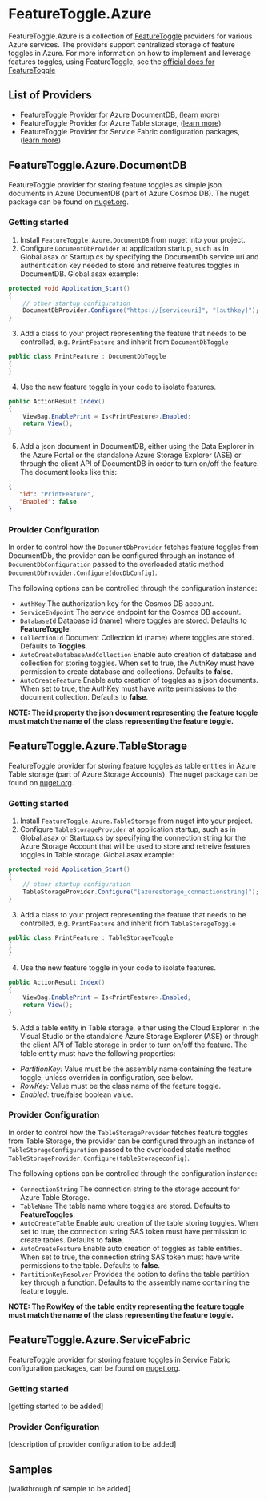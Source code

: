# FeatureToggle.Azure
FeatureToggle.Azure is a collection of [FeatureToggle](https://github.com/jason-roberts/FeatureToggle) providers for various Azure services. The providers support centralized storage of feature toggles in Azure. For more information on how to implement and leverage features toggles, using FeatureToggle, see the [official docs for FeatureToggle](http://jason-roberts.github.io/FeatureToggle.Docs)

## List of Providers
- FeatureToggle Provider for Azure DocumentDB, ([learn more](#featuretoggleazuredocumentdb))
- FeatureToggle Provider for Azure Table storage, ([learn more](#featuretoggleazuretablestorage))
- FeatureToggle Provider for Service Fabric configuration packages, ([learn more](#featuretoggleazureservicefabric))

## FeatureToggle.Azure.DocumentDB
FeatureToggle provider for storing feature toggles as simple json documents in Azure DocumentDB (part of Azure Cosmos DB). The nuget package can be found on [nuget.org](https://www.nuget.org/packages/FeatureToggle.Azure.DocumentDB/).

### Getting started
1. Install `FeatureToggle.Azure.DocumentDB` from nuget into your project.
2. Configure `DocumentDbProvider` at application startup, such as in Global.asax or Startup.cs by specifying the DocumentDb service uri and authentication key needed to store and retreive features toggles in DocumentDB. Global.asax example:
```c#
protected void Application_Start()
{
    // other startup configuration
    DocumentDbProvider.Configure("https://[serviceuri]", "[authkey]");
}
```
3. Add a class to your project representing the feature that needs to be controlled, e.g. `PrintFeature` and inherit from `DocumentDbToggle`
```c#
public class PrintFeature : DocumentDbToggle
{
}
```
4. Use the new feature toggle in your code to isolate features.
```c#
public ActionResult Index()
{
    ViewBag.EnablePrint = Is<PrintFeature>.Enabled;
    return View();
}
```
5. Add a json document in DocumentDB, either using the Data Explorer in the Azure Portal or the standalone Azure Storage Explorer (ASE) or through the client API of DocumentDB in order to turn on/off the feature. The document looks like this:
```json
{
   "id": "PrintFeature",
   "Enabled": false
}
```

### Provider Configuration 
In order to control how the `DocumentDbProvider` fetches feature toggles from DocumentDb, the provider can be configured through an instance of `DocumentDbConfiguration` passed to the overloaded static method `DocumentDbProvider.Configure(docDbConfig)`. 

The following options can be controlled through the configuration instance:
- `AuthKey` The authorization key for the Cosmos DB account.
- `ServiceEndpoint` The service endpoint for the Cosmos DB account.
- `DatabaseId` Database id (name) where toggles are stored. Defaults to **FeatureToggle**.
- `CollectionId` Document Collection id (name) where toggles are stored. Defaults to **Toggles**.
- `AutoCreateDatabaseAndCollection` Enable auto creation of database and collection for storing toggles. When set to true, the AuthKey must have permission to create database and collections. Defaults to **false**.
- `AutoCreateFeature` Enable auto creation of toggles as a json documents. When set to true, the AuthKey must have write permissions to the document collection. Defaults to **false**.

**NOTE: The id property the json document representing the feature toggle must match the name of the class representing the feature toggle.**

## FeatureToggle.Azure.TableStorage
FeatureToggle provider for storing feature toggles as table entities in Azure Table storage (part of Azure Storage Accounts). The nuget package can be found on [nuget.org](https://www.nuget.org/packages/FeatureToggle.Azure.TableStorage/).
### Getting started
1. Install `FeatureToggle.Azure.TableStorage` from nuget into your project.
2. Configure `TableStorageProvider` at application startup, such as in Global.asax or Startup.cs by specifying the connection string for the Azure Storage Account that will be used to store and retreive features toggles in Table storage. Global.asax example:
```c#
protected void Application_Start()
{
    // other startup configuration
    TableStorageProvider.Configure("[azurestorage_connectionstring]");
}
```
3. Add a class to your project representing the feature that needs to be controlled, e.g. `PrintFeature` and inherit from `TableStorageToggle`
```c#
public class PrintFeature : TableStorageToggle
{
}
```
4. Use the new feature toggle in your code to isolate features.
```c#
public ActionResult Index()
{
    ViewBag.EnablePrint = Is<PrintFeature>.Enabled;
    return View();
}
```
5. Add a table entity in Table storage, either using the Cloud Explorer in the Visual Studio or the standalone Azure Storage Explorer (ASE) or through the client API of Table storage in order to turn on/off the feature. The table entity must have the following properties:
- *PartitionKey:* Value must be the assembly name containing the feature toggle, unless overriden in configuration, see below.
- *RowKey:* Value must be the class name of the feature toggle.
- *Enabled:* true/false boolean value.
### Provider Configuration 
In order to control how the `TableStorageProvider` fetches feature toggles from Table Storage, the provider can be configured through an instance of `TableStorageConfiguration` passed to the overloaded static method `TableStorageProvider.Configure(tableStorageconfig)`.

The following options can be controlled through the configuration instance:
- `ConnectionString` The connection string to the storage account for Azure Table Storage.
- `TableName` The table name where toggles are stored. Defaults to **FeatureToggles**.
- `AutoCreateTable` Enable auto creation of the table storing toggles. When set to true, the connection string SAS token must have permission to create tables. Defaults to **false**.
- `AutoCreateFeature` Enable auto creation of toggles as table entities. When set to true, the connection string SAS token must have write permissions to the table. Defaults to **false**.
- `PartitionKeyResolver` Provides the option to define the table partition key through a function. Defaults to the assembly name  containing the feature toggle.

**NOTE: The RowKey of the table entity representing the feature toggle must match the name of the class representing the feature toggle.**

## FeatureToggle.Azure.ServiceFabric
FeatureToggle provider for storing feature toggles in Service Fabric configuration packages, can be found on [nuget.org](https://www.nuget.org/packages/FeatureToggle.Azure.ServiceFabric/).
### Getting started
[getting started to be added]

### Provider Configuration 
[description of provider configuration to be added]

## Samples
[walkthrough of sample to be added]
